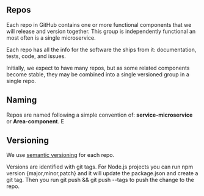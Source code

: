 ## Repos
Each repo in GitHub contains one or more functional components that we will release and version together. This group is independently functional an most often is a single microservice.

Each repo has all the info for the software the ships from it: documentation, tests, code, and issues. 

Initially, we expect to have many repos, but as some related components become stable, they may be combined into a single versioned group in a single repo.

## Naming
Repos are named following a simple convention of: **service-microservice** or **Area-component**. E

## Versioning
We use [semantic versioning](http://semver.org/) for each repo. 

Versions are identified with git tags. For Node.js projects you can run npm version {major,minor,patch} and it will update the package.json and create a git tag. Then you run git push && git push --tags to push the change to the repo.
